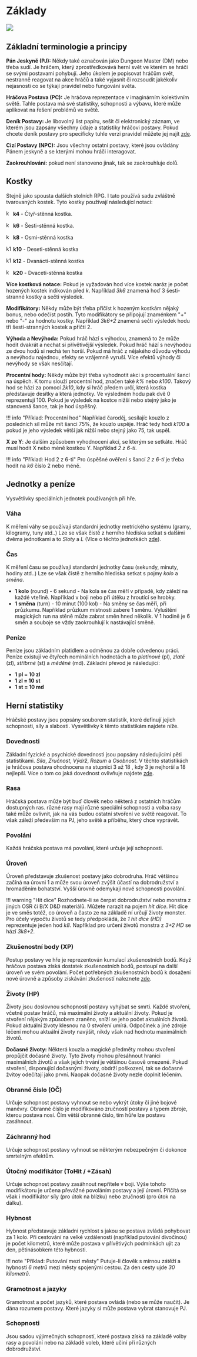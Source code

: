 # Základy

<img src="/assets/book_shelf.webp" style="zoom:120%;" />

## Základní terminologie a principy

**Pán Jeskyně (PJ):** Někdy také označován jako Dungeon Master (DM) nebo třeba sudí. Je hráčem, který zprostředkovává herní svět ve kterém se hráči se svými postavami pohybují.  Jeho úkolem je popisovat hráčům svět, nestranně reagovat na akce hráčů a také vyjasnit či rozsoudit jakékoliv nejasnosti co se týkají pravidel nebo fungování světa. 

**Hráčova Postava (PC):** Je hráčova reprezentace v imaginárním kolektivním světě. Tahle postava má své statistiky, schopnosti a výbavu, které může aplikovat na řešení problémů ve světě. 

**Deník Postavy:** Je libovolný list papíru, sešit či elektronický záznam, ve kterém jsou zapsány všechny údaje a statistiky hráčovi postavy. Pokud chcete deník postavy pro specificky tuhle verzi pravidel můžete jej najít [zde](https://www.tkds.cz/). 

**Cizí Postavy (NPC):** Jsou všechny ostatní postavy, které jsou ovládány Pánem jeskyně a se kterými mohou hráči interagovat.

**Zaokrouhlování:** pokud není stanoveno jinak, tak se zaokrouhluje dolů.

## Kostky

Stejně jako spousta dalších stolních RPG. I tato používá sadu zvláštně tvarovaných kostek. Tyto kostky používají následující notaci:

<p><img src="/assets/d4.png" alt="k4" width="15"> <span><b>k4</b> - Čtyř-stěnná kostka.</span></p>

<p><img src="/assets/d6.png" alt="k6" width="15"> <span><b>k6</b> - Šesti-stěnná kostka.</span></p>

<p><img src="/assets/d8.png" alt="k8" width="15"> <span><b>k8</b> - Osmi-stěnná kostka</span></p>

<p><img src="/assets/d10.png" alt="k10" width="15"> <span><b>k10</b> - Deseti-stěnná kostka</span></p>

<p><img src="/assets/d12.png" alt="k12" width="15"> <span><b>k12</b> - Dvanácti-stěnná kostka</span></p>

<p><img src="/assets/d20.png" alt="k20" width="15"> <span><b>k20</b> - Dvaceti-stěnná kostka</span></p>

**Více kostková notace:** Pokud je vyžadován hod více kostek naráz je počet hozených kostek indikován před *k*. Například *3k6* znamená hoď 3 šesti-stranné kostky a sečti výsledek.

**Modifikátory:** Někdy může být třeba přičíst k hozeným kostkám nějaký bonus, nebo odečíst postih. Tyto modifikátory se připojují znaménkem "+" nebo "-" za hodnotu kostky. Například *3k6+2* znamená sečti výsledek hodu tří šesti-stranných kostek a přičti 2.

**Výhoda a Nevýhoda:** Pokud hráč hází s výhodou, znamená to že může hodit dvakrát a nechat si přívětivější výsledek. Pokud hráč hází s nevýhodou ze dvou hodů si nechá ten horší. Pokud má hráč z nějakého důvodu výhodu a nevýhodu najednou, efekty se vzájemně vyruší. Více efektů výhody či nevýhody se však nesčítají.

**Procentní hody:** Někdy může být třeba vyhodnotit akci s procentuální šancí na úspěch. K tomu slouží procentní hod, značen také *k%* nebo *k100*. Takový hod se hází za pomocí *2k10*, kdy si hráč předem určí, která kostka představuje desítky a která jednotky. Ve výsledném hodu pak dvě 0 reprezentují 100. Pokud je výsledek na kostce nižší nebo stejný jako je stanovená šance, tak je hod úspěšný.

!!! info "Příklad: Procentní hod"
	Například čaroděj, sesílajíc kouzlo z posledních sil může mít šanci 75%, že kouzlo uspěje. Hráč tedy hodí *k100* a pokud je jeho výsledek větší jak nižší nebo stejný jako 75, tak uspěl. 

**X ze Y**: Je dalším způsobem vyhodnocení akcí, se kterým se setkáte. Hráč musí hodit X nebo méně kostkou Y. Například *2 z 6-ti*.

!!! info "Příklad: Hod 2 z 6-ti"
	Pro úspěšné ověření s šancí *2 z 6-ti* je třeba hodit na *k6* číslo 2 nebo méně.

## Jednotky a peníze

Vysvětlivky speciálních jednotek používaných při hře.

### Váha

K měření váhy se používají standardní jednotky metrického systému (gramy, kilogramy, tuny atd..) Lze se však čistě z herního hlediska setkat s dalšími dvěma jednotkami a to *Sloty* a *L* (Více o těchto jednotkách [zde](/Gear/#nosnost)).

### Čas

K měření času se používají standardní jednotky času (sekundy, minuty, hodiny atd..) Lze se však čistě z herního hlediska setkat s pojmy *kolo* a *směna*.

- **1 kolo** (round) - 6 sekund - Na kola se čas měří v případě, kdy záleží na každé vteřině. Například v boji nebo při útěku z hroutící se hrobky.
- **1 směna** (turn) - 10 minut (100 kol) - Na směny se čas měří, při průzkumu. Například průzkum místnosti zabere 1 směnu. Vyluštění magických run na stěně může zabrat směn hned několik. V 1 hodině je 6 směn a souboje se vždy zaokrouhlují k nastávající směně.

### Peníze

Peníze jsou základním platidlem a odměnou za dobře odvedenou práci. Peníze existují ve čtyřech nominálních hodnotách a to *platinové* (pl), *zlaté* (zl), *stříbrné* (st) a *měděné* (md). Základní převod je následující:

- **1 pl = 10 zl**
- **1 zl = 10 st**
- **1 st = 10 md**

## Herní statistiky

Hráčské postavy jsou popsány souborem statistik, které definují jejich schopnosti, síly a slabosti. Vysvětlivky k těmto statistikám najdete níže.

### Dovednosti

Základní fyzické a psychické dovednosti jsou popsány následujícími pěti statistikami.  *Síla*, *Zručnost*, *Výdrž*, *Rozum* a *Osobnost*. V těchto statistikách je hráčova postava ohodnocena na stupnici 3 až 18 , kdy 3 je nejhorší a 18 nejlepší. Více o tom co jaká dovednost ovlivňuje najdete [zde](/Dovednosti).

### Rasa
Hráčská postava může být buď člověk nebo některá z ostatních hráčům dostupných ras. různé rasy mají různé speciální schopnosti a volba rasy také může ovlivnit, jak na vás budou ostatní stvoření ve světě reagovat. To však záleží především na PJ, jeho světě a příběhu, který chce vyprávět.

### Povolání

Každá hráčská postava má povolání, které určuje její schopnosti.

### Úroveň
Úroveň představuje zkušenost postavy jako dobrodruha. Hráč většinou začíná na úrovni 1 a může svou úroveň zvýšit účastí na dobrodružství a hromaděním bohatství. Vyšší úrovně odemykají nové schopnosti povolání.

!!! warning "Hit dice"
	Rozhodnete-li se čerpat dobrodružství nebo monstra z jiných OSR či B/X D&D materiálů. Můžete narazit na pojem *hit dice*. Hit dice je ve směs totéž, co úroveň a často ze na základě ní určují životy monster. Pro účely výpočtu životů se tedy předpokládá, že *1 hit dice (HD)* reprezentuje jeden hod *k8*. Například pro určení životů monstra z *3+2 HD* se hází *3k8+2*.

### Zkušenostní body (XP)
Postup postavy ve hře je reprezentován kumulací zkušenostních bodů. Když hráčova postava získá dostatek zkušenostních bodů, postoupí na další úroveň ve svém povolání. Počet potřebných zkušenostních bodů k dosažení nové úrovně a způsoby získávání zkušeností naleznete [zde](/LevelUp).

### Životy (HP)
Životy jsou doslovnou schopností postavy vyhýbat se smrti. Každé stvoření, včetně postav hráčů, má maximální životy a aktuální životy. Pokud je stvoření nějakým způsobem zraněno, sníží se jeho počet aktuálních životů. Pokud aktuální životy klesnou na 0 stvoření umírá. Odpočinek a jiné zdroje léčení mohou aktuální životy navýšit, nikdy však nad hodnotu maximálních životů.

**Dočasné životy:** Některá kouzla a magické předměty mohou stvoření propůjčit dočasné životy. Tyto životy mohou přesáhnout hranici maximálních životů a však jejich trvání je většinou časově omezené. Pokud stvoření, disponující dočasnými životy, obdrží poškození, tak se dočasné žvitoy odečítají jako první. Naopak dočasné životy nezle doplnit léčením.

### Obranné číslo (OČ)
Určuje schopnost postavy vyhnout se nebo vykrýt útoky či jiné bojové manévry. Obranné číslo je modifikováno zručností postavy a typem zbroje, kterou postava nosí. Čím větší obranné číslo, tím hůře lze postavu zasáhnout.

### Záchranný hod
Určuje schopnost postavy vyhnout se některým nebezpečným či dokonce smrtelným efektům.

### Útočný modifikátor (ToHit / +Zásah)
Určuje schopnost postavy zasáhnout nepřítele v boji. Výše tohoto modifikátoru je určena převážné povoláním postavy a její úrovní. Přičítá se však i modifikátor síly (pro útok na blízku) nebo zručnosti (pro útok na dálku).

### Hybnost
Hybnost představuje základní rychlost s jakou se postava zvládá pohybovat za 1 kolo. Při cestování na velké vzdálenosti (například putování divočinou) je počet kilometrů, které může postava v přívětivých podmínkách ujít za den, pětinásobkem této hybnosti. 

!!! note "Příklad: Putování mezi městy"
	Putuje-li člověk s mírnou zátěží a hybností *6 metrů* mezi městy spojenými cestou. Za den cesty ujde *30 kilometrů*.

### Gramotnost a jazyky

Gramotnost a počet jazyků, které postava ovládá (nebo se může naučit). Je dána rozumem postavy. Které jazyky si může postava vybrat stanovuje PJ.

### Schopnosti
Jsou sadou výjimečných schopností, které postava získá na základě volby rasy a povolání nebo na základě voleb, které učiní při různých dobrodružství.
